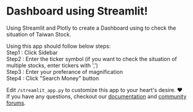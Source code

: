 # Dashboard using Streamlit!

Using Streamlit and Plotly to create a Dashboard using to check the situation of Taiwan Stock.  


Using this app should follow below steps:  
Step1 : Click Sidebar   
Step2 : Enter the ticker symbol (if you want to check the situation of multiple stocks, enter tickers with ',')  
Step3 : Enter your preferance of magnification  
Step4 : Click "Search Money" button  
    

Edit `/streamlit_app.py` to customize this app to your heart's desire. :heart:    
If you have any questions, checkout our [documentation](https://docs.streamlit.io) and [community
forums](https://discuss.streamlit.io).

